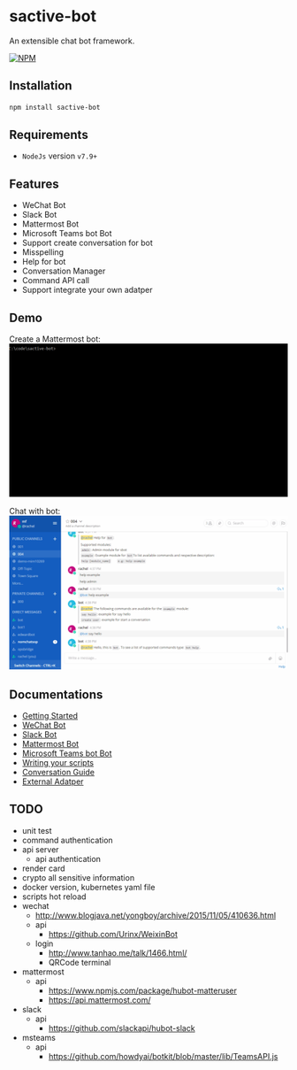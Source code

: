 # sactive-bot
An extensible chat bot framework.

[![NPM](https://nodei.co/npm/sactive-bot.png?downloads=true)](https://nodei.co/npm/sactive-bot/)

## Installation
```bash
npm install sactive-bot
```

## Requirements
- `NodeJs` version `v7.9+`

## Features
- WeChat Bot
- Slack Bot
- Mattermost Bot
- Microsoft Teams bot Bot
- Support create conversation for bot
- Misspelling
- Help for bot
- Conversation Manager
- Command API call
- Support integrate your own adatper

## Demo
Create a Mattermost bot:
![Create bot demo](docs/img/sbot_demo.gif)

Chat with bot:
![Chat with bot demo](docs/img/chat_bot_demo.gif)

## Documentations
- [Getting Started](docs/getting_started.md)
- [WeChat Bot](docs/wechat_bot.md)
- [Slack Bot](docs/slack_bot.md)
- [Mattermost Bot](docs/mattermost_bot.md)
- [Microsoft Teams bot Bot](docs/msteams_bot.md)
- [Writing your scripts](docs/scripts.md)
- [Conversation Guide](docs/conversation_guide.md)
- [External Adatper](docs/external_adapter.md)

## TODO
- unit test
- command authentication
- api server
  - api authentication
- render card
- crypto all sensitive information
- docker version, kubernetes yaml file
- scripts hot reload
- wechat
  - http://www.blogjava.net/yongboy/archive/2015/11/05/410636.html
  - api
    - https://github.com/Urinx/WeixinBot
  - login
    - http://www.tanhao.me/talk/1466.html/
    - QRCode terminal
- mattermost
  - api
    - https://www.npmjs.com/package/hubot-matteruser
    - https://api.mattermost.com/
- slack
  - api
    - https://github.com/slackapi/hubot-slack
- msteams
  - api
    - https://github.com/howdyai/botkit/blob/master/lib/TeamsAPI.js